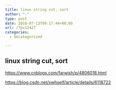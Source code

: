 ```yaml
---
title: linux string cut, sort
author: "-"
type: post
date: 2018-07-13T09:17:44+00:00
url: /?p=12427
categories:
  - Uncategorized

---
```

## linux string cut, sort
https://www.cnblogs.com/farwish/p/4806018.html

https://blog.csdn.net/xwhself/article/details/6118722